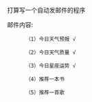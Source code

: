 打算写一个自动发邮件的程序

邮件内容:
          
          （1）今日天气预报 √

          （2）今日天气质量 √

          （3）今日星座运势 √

          （4）推荐一本书

          （5）推荐一首歌
